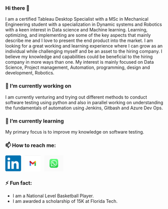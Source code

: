 ### Hi there 👋

I am a certified Tableau Desktop Specialist with a MSc in Mechanical Engineering student with a specialization in Dynamic systems and Robotics with a keen interest in Data science and Machine learning. Learning, optimizing, and implementing are some of the key aspects that mainly describe me and I love to present the end product into the market. I am looking for a great working and learning experience where I can grow as an individual while challenging myself and be an asset to the hiring company. I believe my knowledge and capabilities could be beneficial to the hiring company in more ways than one. 
My interest is mainly focused on Data Science, Project management, Automation, programming,  design and development, Robotics.

### 🔭 I’m currently working on 

I am currently venturing and trying out different methods to conduct software testing using python and also in parallel working on understanding the fundamentals of automation using Jenkins, Gitbash and Azure Dev Ops.

### 🌱 I’m currently learning

My primary focus is to improve my knowledge on software testing. 


### 📫 How to reach me:
<a href="https://www.linkedin.com/in/arun-ramachandran-a2019a/"><img height="50" src="https://github.com/Arun-K-Ram/Arun-K-Ram/blob/main/linkedin.png"></a>&nbsp;&nbsp;
<a href="https://mail.google.com/mail/u/0/#inbox"><img height="50" src="https://github.com/Arun-K-Ram/Arun-K-Ram/blob/main/workspace-new-gmail-icon.png"></a>&nbsp;&nbsp;
<a href="https://web.whatsapp.com/"><img height="50" src="https://github.com/Arun-K-Ram/Arun-K-Ram/blob/main/WhatsApp_Logo_6.png"></a>&nbsp;&nbsp;

### ⚡ Fun fact: 

* I am a National Level Basketball Player.
* I am awarded a scholarship of 15K at Florida Tech.
